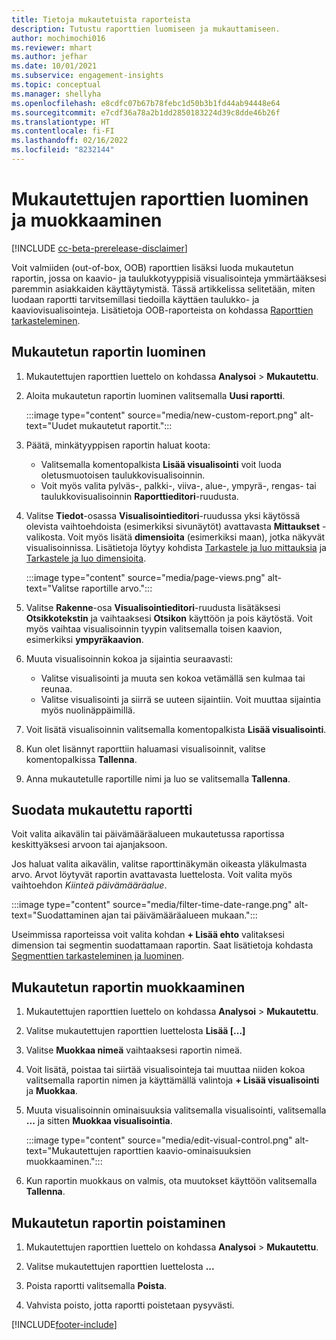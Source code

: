 ```yaml
---
title: Tietoja mukautetuista raporteista
description: Tutustu raporttien luomiseen ja mukauttamiseen.
author: mochimochi016
ms.reviewer: mhart
ms.author: jefhar
ms.date: 10/01/2021
ms.subservice: engagement-insights
ms.topic: conceptual
ms.manager: shellyha
ms.openlocfilehash: e8cdfc07b67b78febc1d50b3b1fd44ab94448e64
ms.sourcegitcommit: e7cdf36a78a2b1dd2850183224d39c8dde46b26f
ms.translationtype: HT
ms.contentlocale: fi-FI
ms.lasthandoff: 02/16/2022
ms.locfileid: "8232144"
---
```

# <a name="create-and-edit-custom-reports"></a>Mukautettujen raporttien luominen ja muokkaaminen

[!INCLUDE [cc-beta-prerelease-disclaimer](includes/cc-beta-prerelease-disclaimer.md)]

Voit valmiiden (out-of-box, OOB) raporttien lisäksi luoda mukautetun raportin, jossa on kaavio- ja taulukkotyyppisiä visualisointeja ymmärtääksesi paremmin asiakkaiden käyttäytymistä. Tässä artikkelissa selitetään, miten luodaan raportti tarvitsemillasi tiedoilla käyttäen taulukko- ja kaaviovisualisointeja. Lisätietoja OOB-raporteista on kohdassa [Raporttien tarkasteleminen](view-reports.md).

## <a name="create-a-custom-report"></a>Mukautetun raportin luominen

1. Mukautettujen raporttien luettelo on kohdassa **Analysoi** > **Mukautettu**.

1. Aloita mukautetun raportin luominen valitsemalla **Uusi raportti**.

   :::image type="content" source="media/new-custom-report.png" alt-text="Uudet mukautetut raportit.":::

1. Päätä, minkätyyppisen raportin haluat koota:

    - Valitsemalla komentopalkista **Lisää visualisointi** voit luoda oletusmuotoisen taulukkovisualisoinnin.
    - Voit myös valita pylväs-, palkki-, viiva-, alue-, ympyrä-, rengas- tai taulukkovisualisoinnin **Raporttieditori**-ruudusta.

1. Valitse **Tiedot**-osassa **Visualisointieditori**-ruudussa yksi käytössä olevista vaihtoehdoista (esimerkiksi sivunäytöt) avattavasta **Mittaukset** -valikosta. Voit myös lisätä **dimensioita** (esimerkiksi maan), jotka näkyvät visualisoinnissa. Lisätietoja löytyy kohdista [Tarkastele ja luo mittauksia](metrics.md) ja [Tarkastele ja luo dimensioita](dimensions.md).

   :::image type="content" source="media/page-views.png" alt-text="Valitse raportille arvo.":::

1. Valitse **Rakenne**-osa **Visualisointieditori**-ruudusta lisätäksesi **Otsikkotekstin** ja vaihtaaksesi **Otsikon** käyttöön ja pois käytöstä.  Voit myös vaihtaa visualisoinnin tyypin valitsemalla toisen kaavion, esimerkiksi **ympyräkaavion**.

1. Muuta visualisoinnin kokoa ja sijaintia seuraavasti:
   - Valitse visualisointi ja muuta sen kokoa vetämällä sen kulmaa tai reunaa.
   - Valitse visualisointi ja siirrä se uuteen sijaintiin. Voit muuttaa sijaintia myös nuolinäppäimillä.
1. Voit lisätä visualisoinnin valitsemalla komentopalkista **Lisää visualisointi**.
1. Kun olet lisännyt raporttiin haluamasi visualisoinnit, valitse komentopalkissa **Tallenna**.

1. Anna mukautetulle raportille nimi ja luo se valitsemalla **Tallenna**.
 
## <a name="filter-a-custom-report"></a>Suodata mukautettu raportti

Voit valita aikavälin tai päivämääräalueen mukautetussa raportissa keskittyäksesi arvoon tai ajanjaksoon.

Jos haluat valita aikavälin, valitse raporttinäkymän oikeasta yläkulmasta arvo. Arvot löytyvät raportin avattavasta luettelosta. Voit valita myös vaihtoehdon *Kiinteä päivämääräalue*.

:::image type="content" source="media/filter-time-date-range.png" alt-text="Suodattaminen ajan tai päivämääräalueen mukaan.":::

Useimmissa raporteissa voit valita kohdan **+ Lisää ehto** valitaksesi dimension tai segmentin suodattamaan raportin. Saat lisätietoja kohdasta [Segmenttien tarkasteleminen ja luominen](segments.md).

## <a name="edit-a-custom-report"></a>Mukautetun raportin muokkaaminen

1. Mukautettujen raporttien luettelo on kohdassa **Analysoi** > **Mukautettu**.

1. Valitse mukautettujen raporttien luettelosta **Lisää [...]** 

1. Valitse **Muokkaa nimeä** vaihtaaksesi raportin nimeä.

1. Voit lisätä, poistaa tai siirtää visualisointeja tai muuttaa niiden kokoa valitsemalla raportin nimen ja käyttämällä valintoja **+ Lisää visualisointi** ja **Muokkaa**.

1. Muuta visualisoinnin ominaisuuksia valitsemalla visualisointi, valitsemalla **...** ja sitten **Muokkaa visualisointia**.

   :::image type="content" source="media/edit-visual-control.png" alt-text="Mukautettujen raporttien kaavio-ominaisuuksien muokkaaminen.":::

1. Kun raportin muokkaus on valmis, ota muutokset käyttöön valitsemalla **Tallenna**. 

## <a name="delete-a-custom-report"></a>Mukautetun raportin poistaminen

1. Mukautettujen raporttien luettelo on kohdassa **Analysoi** > **Mukautettu**.

1. Valitse mukautettujen raporttien luettelosta **...**

1. Poista raportti valitsemalla **Poista**.

1. Vahvista poisto, jotta raportti poistetaan pysyvästi.


[!INCLUDE[footer-include](../includes/footer-banner.md)]
